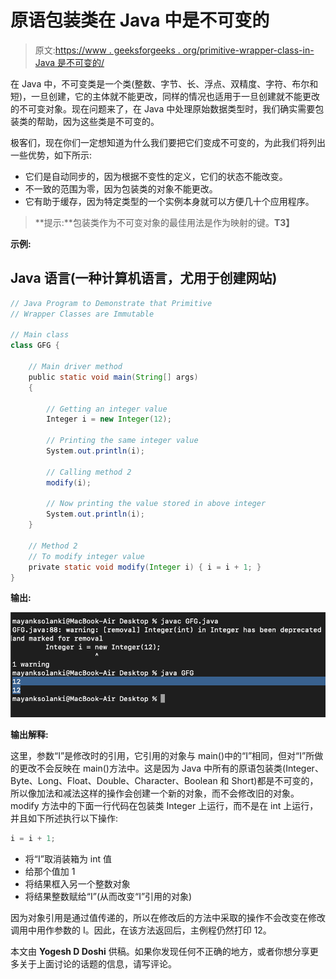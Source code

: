 # 原语包装类在 Java 中是不可变的

> 原文:[https://www . geeksforgeeks . org/primitive-wrapper-class-in-Java 是不可变的/](https://www.geeksforgeeks.org/primitive-wrapper-classes-are-immutable-in-java/)

在 Java 中，不可变类是一个类(整数、字节、长、浮点、双精度、字符、布尔和短)，一旦创建，它的主体就不能更改，同样的情况也适用于一旦创建就不能更改的不可变对象。现在问题来了，在 Java 中处理原始数据类型时，我们确实需要包装类的帮助，因为这些类是不可变的。

极客们，现在你们一定想知道为什么我们要把它们变成不可变的，为此我们将列出一些优势，如下所示:

*   它们是自动同步的，因为根据不变性的定义，它们的状态不能改变。
*   不一致的范围为零，因为包装类的对象不能更改。
*   它有助于缓存，因为特定类型的一个实例本身就可以方便几十个应用程序。

> **提示:**包装类作为不可变对象的最佳用法是作为映射的键。**T3】**

**示例:**

## Java 语言(一种计算机语言，尤用于创建网站)

```java
// Java Program to Demonstrate that Primitive
// Wrapper Classes are Immutable

// Main class
class GFG {

    // Main driver method
    public static void main(String[] args)
    {

        // Getting an integer value
        Integer i = new Integer(12);

        // Printing the same integer value
        System.out.println(i);

        // Calling method 2
        modify(i);

        // Now printing the value stored in above integer
        System.out.println(i);
    }

    // Method 2
    // To modify integer value
    private static void modify(Integer i) { i = i + 1; }
}
```

**输出:**

![](img/3cd5fa4a7d4eb747f87063a93318bfbd.png)

**输出解释:**

这里，参数“I”是修改时的引用，它引用的对象与 main()中的“I”相同，但对“I”所做的更改不会反映在 main()方法中。这是因为 Java 中所有的原语包装类(Integer、Byte、Long、Float、Double、Character、Boolean 和 Short)都是不可变的，所以像加法和减法这样的操作会创建一个新的对象，而不会修改旧的对象。
modify 方法中的下面一行代码在包装类 Integer 上运行，而不是在 int 上运行，并且如下所述执行以下操作:

```java
i = i + 1;
```

*   将“I”取消装箱为 int 值
*   给那个值加 1
*   将结果框入另一个整数对象
*   将结果整数赋给“I”(从而改变“I”引用的对象)

因为对象引用是通过值传递的，所以在修改后的方法中采取的操作不会改变在修改调用中用作参数的 I。因此，在该方法返回后，主例程仍然打印 12。

本文由 **Yogesh D Doshi** 供稿。如果你发现任何不正确的地方，或者你想分享更多关于上面讨论的话题的信息，请写评论。